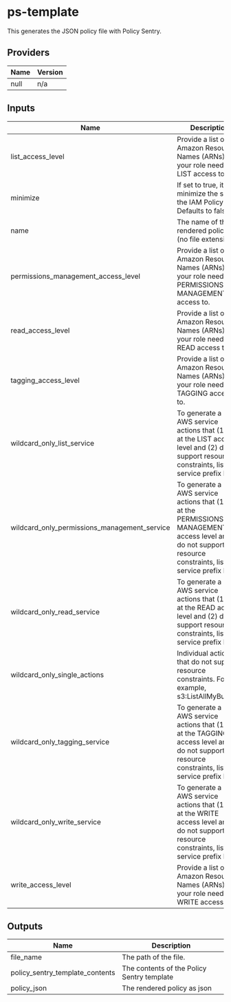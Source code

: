 # ps-template

This generates the JSON policy file with Policy Sentry.

<!-- BEGINNING OF PRE-COMMIT-TERRAFORM DOCS HOOK -->
## Providers

| Name | Version |
|------|---------|
| null | n/a |

## Inputs

| Name | Description | Type | Default | Required |
|------|-------------|------|---------|:-----:|
| list\_access\_level | Provide a list of Amazon Resource Names (ARNs) that your role needs LIST access to. | `list` | <pre>[<br>  ""<br>]</pre> | no |
| minimize | If set to true, it will minimize the size of the IAM Policy file. Defaults to false. | `bool` | `false` | no |
| name | The name of the rendered policy file (no file extension). | `string` | n/a | yes |
| permissions\_management\_access\_level | Provide a list of Amazon Resource Names (ARNs) that your role needs PERMISSIONS MANAGEMENT access to. | `list` | <pre>[<br>  ""<br>]</pre> | no |
| read\_access\_level | Provide a list of Amazon Resource Names (ARNs) that your role needs READ access to. | `list` | <pre>[<br>  ""<br>]</pre> | no |
| tagging\_access\_level | Provide a list of Amazon Resource Names (ARNs) that your role needs TAGGING access to. | `list` | <pre>[<br>  ""<br>]</pre> | no |
| wildcard\_only\_list\_service | To generate a list of AWS service actions that (1) are at the LIST access level and (2) do not support resource constraints, list the service prefix here. | `list` | <pre>[<br>  ""<br>]</pre> | no |
| wildcard\_only\_permissions\_management\_service | To generate a list of AWS service actions that (1) are at the PERMISSIONS MANAGEMENT access level and (2) do not support resource constraints, list the service prefix here. | `list` | <pre>[<br>  ""<br>]</pre> | no |
| wildcard\_only\_read\_service | To generate a list of AWS service actions that (1) are at the READ access level and (2) do not support resource constraints, list the service prefix here. | `list` | <pre>[<br>  ""<br>]</pre> | no |
| wildcard\_only\_single\_actions | Individual actions that do not support resource constraints. For example, s3:ListAllMyBuckets | `list` | <pre>[<br>  ""<br>]</pre> | no |
| wildcard\_only\_tagging\_service | To generate a list of AWS service actions that (1) are at the TAGGING access level and (2) do not support resource constraints, list the service prefix here. | `list` | <pre>[<br>  ""<br>]</pre> | no |
| wildcard\_only\_write\_service | To generate a list of AWS service actions that (1) are at the WRITE access level and (2) do not support resource constraints, list the service prefix here. | `list` | <pre>[<br>  ""<br>]</pre> | no |
| write\_access\_level | Provide a list of Amazon Resource Names (ARNs) that your role needs WRITE access to. | `list` | <pre>[<br>  ""<br>]</pre> | no |

## Outputs

| Name | Description |
|------|-------------|
| file\_name | The path of the file. |
| policy\_sentry\_template\_contents | The contents of the Policy Sentry template |
| policy\_json | The rendered policy as json |

<!-- END OF PRE-COMMIT-TERRAFORM DOCS HOOK -->
